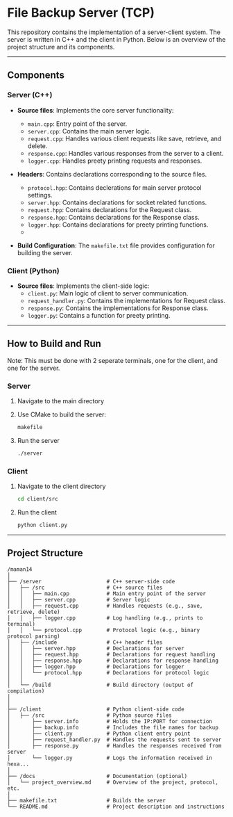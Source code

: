 # File Backup Server (TCP)

This repository contains the implementation of a server-client system. The server is written in C++ and the client in Python. Below is an overview of the project structure and its components.

---

## Components

### **Server (C++)**
- **Source files**: Implements the core server functionality:
  - `main.cpp`: Entry point of the server.
  - `server.cpp`: Contains the main server logic.
  - `request.cpp`: Handles various client requests like save, retrieve, and delete.
  - `response.cpp`: Handles various responses from the server to a client.
  - `logger.cpp`: Handles preety printing requests and responses.

- **Headers**: Contains declarations corresponding to the source files.
  - `protocol.hpp`: Contains declerations for main server protocol settings.
  - `server.hpp`: Contains declarations for socket related functions.
  - `request.hpp`: Contains declarations for the Request class.
  - `response.hpp`: Contains declarations for the Response class.
  - `logger.hpp`: Contains declarations for preety printing functions.
  -
- **Build Configuration**: The `makefile.txt` file provides configuration for building the server.

### **Client (Python)**
- **Source files**: Implements the client-side logic:
  - `client.py`: Main logic of client to server communication.
  - `request_handler.py`: Contains the implementations for Request class.
  - `response.py`: Contains the implementations for Response class.
  - `logger.py`: Contains a function for preety printing.

---

## How to Build and Run
Note: This must be done with 2 seperate terminals, one for the client, and one for the server.

### **Server**
1. Navigate to the main directory

2. Use CMake to build the server:
    ```bash
    makefile
    ```
3. Run the server
    ```bash
    ./server
    ```
### **Client**
1. Navigate to the client directory
   ```bash
   cd client/src
   ```
2. Run the client
    ```bash
    python client.py
    ```
---

## Project Structure

```plaintext
/maman14
│
├── /server                     # C++ server-side code
│   ├── /src                    # C++ source files
│   │   ├── main.cpp            # Main entry point of the server
│   │   ├── server.cpp          # Server logic
│   │   ├── request.cpp         # Handles requests (e.g., save, retrieve, delete)
│   │   ├── logger.cpp          # Log handling (e.g., prints to terminal)
│   │   └── protocol.cpp        # Protocol logic (e.g., binary protocol parsing)
│   ├── /include                # C++ header files
│   │   ├── server.hpp          # Declarations for server
│   │   ├── request.hpp         # Declarations for request handling
│   │   ├── response.hpp        # Declarations for response handling
│   │   ├── logger.hpp          # Declarations for logger
│   │   └── protocol.hpp        # Declarations for protocol logic
│   │  
│   └── /build                  # Build directory (output of compilation)
│      
│
├── /client                     # Python client-side code
│   ├── /src                    # Python source files
│       ├── server.info         # Holds the IP:PORT for connection
│       ├── backup.info         # Includes the file names for backup
│       ├── client.py           # Python client entry point
│       ├── request_handler.py  # Handles the requests sent to server
│       ├── response.py         # Handles the responses received from server
│       └── logger.py           # Logs the information received in hexa...   
│
├── /docs                       # Documentation (optional)
│   └── project_overview.md     # Overview of the project, protocol, etc.
│
├── makefile.txt                # Builds the server
└── README.md                   # Project description and instructions
```

